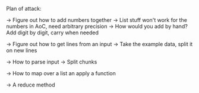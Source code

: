 Plan of attack:

-> Figure out how to add numbers together
    -> List stuff won't work for the numbers in AoC, need arbitrary precision
        -> How would you add by hand? 
            Add digit by digit, carry when needed

-> Figure out how to get lines from an input
    -> Take the example data, split it on new lines

-> How to parse input
    -> Split chunks

-> How to map over a list an apply a function


-> A reduce method
